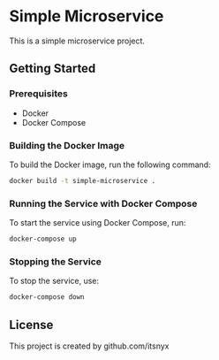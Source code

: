 # Simple Microservice

This is a simple microservice project.

## Getting Started

### Prerequisites

- Docker
- Docker Compose

### Building the Docker Image

To build the Docker image, run the following command:

```sh
docker build -t simple-microservice .
```

### Running the Service with Docker Compose

To start the service using Docker Compose, run:

```sh
docker-compose up
```

### Stopping the Service

To stop the service, use:

```sh
docker-compose down
```

## License

This project is created by github.com/itsnyx
